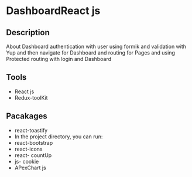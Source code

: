 # DashboardReact js

## Description

About Dashboard authentication with user using formik and validation with Yup and then navigate for Dashboard and routing for Pages and using Protected routing with login and Dashboard

## Tools

- React js
- Redux-toolKit


## Pacakages

- react-toastify
- In the project directory, you can run:
- react-bootstrap
- react-icons
- react- countUp
- js- cookie
- APexChart js
